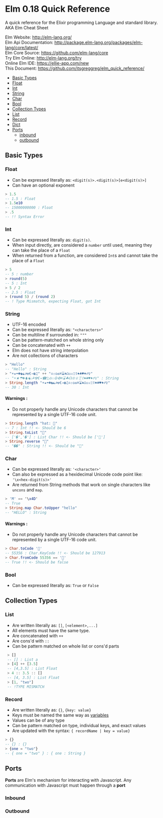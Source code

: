 # Elm 0.18 Quick Reference
A quick reference for the Elixir programming Language and standard library.<br>
AKA Elm Cheat Sheet

Elm Website: http://elm-lang.org/<br>
Elm Api Documentation: http://package.elm-lang.org/packages/elm-lang/core/latest/<br>
Elm Core Source: https://github.com/elm-lang/core<br>
Try Elm Online: http://elm-lang.org/try<br>
Online Elm IDE: https://ellie-app.com/new<br>
This Document: https://github.com/itsgreggreg/elm_quick_reference/<br>

- [Basic Types](#basic_types)
 - [Float](#float)
 - [Int](#int)
 - [String](#string)
 - [Char](#char)
 - [Bool](#bool)
- [Collection Types](#collection_types)
 - [List](#list)
 - [Record](#record)
 - [Dict](#dict)
- [Ports](#ports)
  - [inbound](#inbound)
  - [outbound](#outbound)

## Basic Types
### Float
 - Can be expressed literally as: `<digit(s)>.<digit(s)>[e<digit(s)>]`
 - Can have an optional exponent
```elm
> 1.5
-- 1.5 : Float
> 1.5e10
-- 15000000000 : Float
> .5
-- !! Syntax Error
```

### Int
 - Can be expressed literally as: `digit(s)`.
 - When input directly, are considered a `number` until used, meaning they can take the place of a `Float`
 - When returned from a function, are considered `Int`s and cannot take the place of a `Float`
```elm
> 5
-- 5 : number
> round(5)
-- 5 : Int
> 5 / 2
-- 2.5 : Float
> (round 5) / (round 2)
-- ! Type Mismatch, expecting Float, got Int
```

### String
 - UTF-16 encoded
 - Can be expressed literally as: `"<characters>"`
 - Can be multiline if surrounded in: `"""`
 - Can be pattern-matched on whole string only
 - Can be concatenated with `++`
 - Elm does not have string interpolation
 - Are not collections of characters


```elm
> "Hello"
-- "Hello" : String
> "☀★☂☻♞☯☭☢€→☎♫" ++ "♎⇧☮♻⌘⌛☘☊♔♕♖☦♠♣♥♦♂♀"
-- "☀★☂☻♞☯☭☢€→☎♫♎⇧☮♻⌘⌛☘☊♔♕♖☦♠♣♥♦♂♀" : String
> String.length "☀★☂☻♞☯☭☢€→☎♫♎⇧☮♻⌘⌛☘☊♔♕♖☦♠♣♥♦♂♀"
-- 30 : Int
```

#### Warnings :
 - Do not properly handle any Unicode characters that cannot be represented by a single UTF-16 code unit.
```elm
> String.length "hat: 🎩"
-- 7 : Int !! <- Should be 6
> String.toList "🎩"
-- ['�','�'] : List Char !! <- Should be ['🎩']
> String.reverse "🎩"
-- "��" : String !! <- Should be "🎩"
```

### Char
 - Can be expressed literally as: `'<character>'`
 - Can also be expressed as a hexidecimal Unicode code point like: `'\x<hex-digit(s)>'`
 - Are returned from String methods that work on single characters like `uncons` and `map`.

```elm
> 'M' == '\x4D'
-- True
> String.map Char.toUpper "hello"
-- "HELLO" : String
```

#### Warnings :
 - Do not properly handle any Unicode characters that cannot be represented by a single UTF-16 code unit.
```elm
> Char.toCode '🎩'
-- 55356 : Char.KeyCode !! <- Should be 127913
> Char.fromCode 55356 == '🎩'
-- True !! <- Should be false
```


### Bool
 - Can be expressed literally as: `True` or `False`

## Collection Types

### List
 - Are written literally as: `[]`, `[<element>,...]`
 - All elements must have the same type.
 - Are concatenated with `++`
 - Are cons'd with `::`
 - Can be pattern matched on whole list or cons'd parts
```elm
 > []
 -- [] : List a
 > [4] ++ [3.5]
 -- [4,3.5] : List Float
 > 4 :: 3.5 :: []
 -- [4, 3.5] : List Float
 > [1, "two"]
 -- !TYPE MISMATCH
```

### Record
 - Are written literally as: `{}`, `{key: value}`
 - Keys must be named the same way as [variables](#variables)
 - Values can be of any type
 - Can be pattern matched on type, individual keys, and exact values
 - Are updated with the syntax: `{ recordName | key = value}`
```elm
> {}
-- {} : {}
> {one = "two"}
-- { one = "two" } : { one : String }
```

## Ports
__Ports__ are Elm's mechanism for interacting with Javascript. Any communication with Javascript must happen through a __port__
### Inbound

### Outbound

